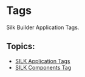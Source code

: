 # Tags

Silk Builder Application Tags.

## Topics:

* [SILK Application Tags](12_silk_application_tags.md)
* [SILK Components Tag](13_silk_components_tag.md)


